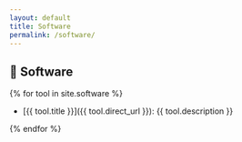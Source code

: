 ```yaml
---
layout: default
title: Software
permalink: /software/
---
```


## 🍦 Software

{% for tool in site.software %}

- [{{ tool.title }}]({{ tool.direct_url }}): {{ tool.description }}

{% endfor %}
